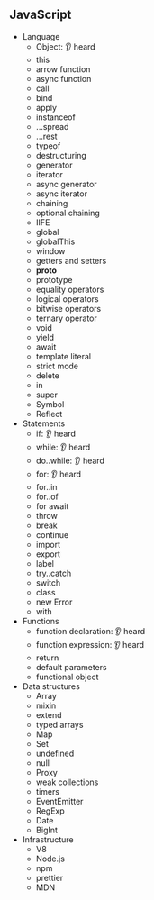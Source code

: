 ## JavaScript

- Language
  - Object: 👂 heard
  - this
  - arrow function
  - async function
  - call
  - bind
  - apply
  - instanceof
  - ...spread
  - ...rest
  - typeof
  - destructuring
  - generator
  - iterator
  - async generator
  - async iterator
  - chaining
  - optional chaining
  - IIFE
  - global
  - globalThis
  - window
  - getters and setters
  - __proto__
  - prototype
  - equality operators
  - logical operators
  - bitwise operators
  - ternary operator
  - void
  - yield
  - await
  - template literal
  - strict mode
  - delete
  - in
  - super
  - Symbol
  - Reflect
- Statements
  - if: 👂 heard
  - while: 👂 heard
  - do..while: 👂 heard
  - for: 👂 heard
  - for..in
  - for..of
  - for await
  - throw
  - break
  - continue
  - import
  - export
  - label
  - try..catch
  - switch
  - class
  - new Error
  - with
- Functions
  - function declaration: 👂 heard
  - function expression: 👂 heard
  - return
  - default parameters
  - functional object
- Data structures
  - Array
  - mixin
  - extend
  - typed arrays
  - Map
  - Set
  - undefined
  - null
  - Proxy
  - weak collections
  - timers
  - EventEmitter
  - RegExp
  - Date
  - BigInt
- Infrastructure
  - V8
  - Node.js
  - npm
  - prettier
  - MDN
